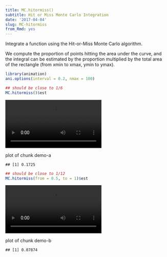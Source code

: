 ```yaml
---
title: MC.hitormiss()
subtitle: Hit or Miss Monte Carlo Integration
date: '2017-04-04'
slug: MC-hitormiss
from_Rmd: yes
---
```


Integrate a function using the Hit-or-Miss Monte Carlo algorithm.

We compute the proportion of points hitting the area under the curve, and the
integral can be estimated by the proportion multiplied by the total area of
the rectangle (from xmin to xmax, ymin to ymax).

 

```r
library(animation)
ani.options(interval = 0.2, nmax = 100)

## should be close to 1/6
MC.hitormiss()$est
```

<video controls loop autoplay><source src="https://assets.yihui.org/figures/animation/example/MC-hitormiss/demo-a.mp4?dl=1" /><p>plot of chunk demo-a</p></video>

```
## [1] 0.1725
```


```r
## should be close to 1/12
MC.hitormiss(from = 0.5, to = 1)$est
```

<video controls loop autoplay><source src="https://assets.yihui.org/figures/animation/example/MC-hitormiss/demo-b.mp4?dl=1" /><p>plot of chunk demo-b</p></video>

```
## [1] 0.07874
```
